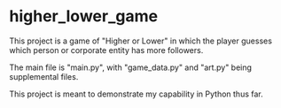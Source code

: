 # higher_lower_game

This project is a game of "Higher or Lower" in which the player guesses which person or corporate entity has more followers.

The main file is "main.py", with "game_data.py" and "art.py" being supplemental files.

This project is meant to demonstrate my capability in Python thus far.
